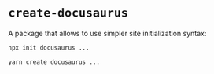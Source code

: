 # `create-docusaurus`

A package that allows to use simpler site initialization syntax:

```bash
npx init docusaurus ...

yarn create docusaurus ...
```
